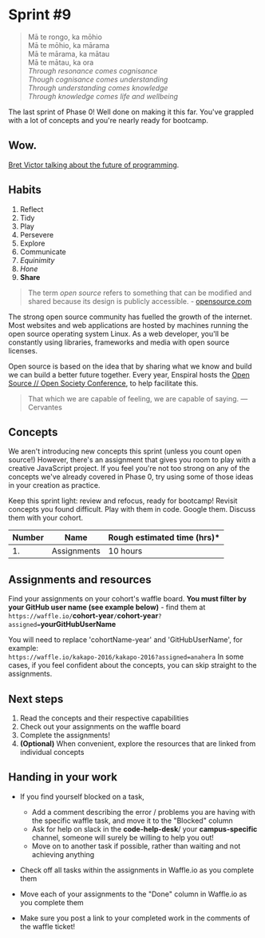 # Sprint #9

> Mā te rongo, ka mōhio<br>
> Mā te mōhio, ka mārama<br>
> Mā te mārama, ka mātau<br>
> Mā te mātau, ka ora<br>
> *Through resonance comes cognisance*<br>
> *Though cognisance comes understanding*<br>
> *Through understanding comes knowledge*<br>
> *Through knowledge comes life and wellbeing*<br>

The last sprint of Phase 0! Well done on making it this far. You've grappled with a lot of concepts and you're nearly ready for bootcamp.  


## Wow.

[Bret Victor talking about the future of programming](https://vimeo.com/71278954).


## Habits

<!-- learn > develop > practice -->
1. Reflect
2. Tidy
3. Play
5. Persevere
6. Explore
6. Communicate
7. *Equinimity*
8. *Hone*
9. **Share**

>The term _open source_ refers to something that can be modified and shared because its design is publicly accessible. - [opensource.com](https://opensource.com/resources/what-open-source)

The strong open source community has fuelled the growth of the internet. Most websites and web applications are hosted by machines running the open source operating system Linux. As a web developer, you'll be constantly using libraries, frameworks and media with open source licenses.

Open source is based on the idea that by sharing what we know and build we can build a better future together. Every year, Enspiral hosts the [Open Source // Open Society Conference](http://www.opensourceopensociety.com/), to help facilitate this.

>That which we are capable of feeling, we are capable of saying. — Cervantes


## Concepts

We aren't introducing new concepts this sprint (unless you count open source!) However, there's an assignment that gives you room to play with a creative JavaScript project. If you feel you're not too strong on any of the concepts we've already covered in Phase 0, try using some of those ideas in your creation as practice.

Keep this sprint light: review and refocus, ready for bootcamp! Revisit concepts you found difficult. Play with them in code. Google them. Discuss them with your cohort.


Number | Name | Rough estimated time (hrs)*
--------|-------------------|----------
1. | Assignments | 10 hours


## Assignments and resources

Find your assignments on your cohort's waffle board. **You must filter by your GitHub user name (see example below)** - find them at<br> `https://waffle.io/`**cohort-year**`/`**cohort-year**`?assigned=`**yourGitHubUserName**

You will need to replace 'cohortName-year' and 'GitHubUserName', for example:<br> `https://waffle.io/kakapo-2016/kakapo-2016?assigned=anahera`
In some cases, if you feel confident about the concepts, you can skip straight to the assignments.


## Next steps

1. Read the concepts and their respective capabilities
2. Check out your assignments on the waffle board
3. Complete the assignments!
4. **(Optional)** When convenient, explore the resources that are linked from individual concepts


## Handing in your work

- If you find yourself blocked on a task,
  - Add a comment describing the error / problems you are having with the specific waffle task, and move it to the "Blocked" column
  - Ask for help on slack in the **code-help-desk**/ your **campus-specific** channel, someone will surely be willing to help you out!
  - Move on to another task if possible, rather than waiting and not achieving anything


- Check off all tasks within the assignments in Waffle.io as you complete them
- Move each of your assignments to the "Done" column in Waffle.io as you complete them
- Make sure you post a link to your completed work in the comments of the waffle ticket!

